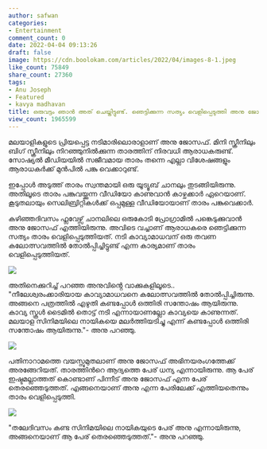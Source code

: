 ```yaml
---
author: safwan
categories:
- Entertainment
comment_count: 0
date: 2022-04-04 09:13:26
draft: false
image: https://cdn.boolokam.com/articles/2022/04/images-8-1.jpeg
like_count: 75849
share_count: 27360
tags:
- Anu Joseph
- Featured
- kavya madhavan
title: ഒരുവട്ടം ഞാൻ അത് ചെയ്തിട്ടുണ്ട്. ഞെട്ടിക്കുന്ന സത്യം വെളിപ്പെടുത്തി അനു ജോസഫ്.
view_count: 1965599
---
```


മലയാളികളുടെ പ്രിയപ്പെട്ട നടിമാരിലൊരാളാണ് അനു ജോസഫ്. മിനി സ്ക്രീനിലും ബിഗ് സ്ക്രീനിലും നിറഞ്ഞുനിൽക്കുന്ന താരത്തിന് നിരവധി ആരാധകരുണ്ട്. സോഷ്യൽ മീഡിയയിൽ സജീവമായ താരം തന്നെ എല്ലാ വിശേഷങ്ങളും ആരാധകർക്ക് മുൻപിൽ പങ്കു വെക്കാറുണ്ട്.

ഇപ്പോൾ അടുത്ത് താരം സ്വന്തമായി ഒരു യൂട്യൂബ് ചാനലും തുടങ്ങിയിരുന്നു. അതിലൂടെ താരം പങ്കുവയ്ക്കുന്ന വീഡിയോ കാണുവാൻ കാഴ്ചക്കാർ ഏറെയാണ്. കൂടുതലായും സെലിബ്രിറ്റികൾക്ക് ഒപ്പമുള്ള വീഡിയോയാണ് താരം പങ്കുവെക്കാർ.

  
കഴിഞ്ഞദിവസം ഫ്ലവേഴ്സ് ചാനലിലെ ഒരുകോടി പ്രോഗ്രാമിൽ പങ്കെടുക്കുവാൻ അനു ജോസഫ് എത്തിയിരുന്നു. അവിടെ വച്ചാണ് ആരാധകരെ ഞെട്ടിക്കുന്ന സത്യം താരം വെളിപ്പെടുത്തിയത്. നടി കാവ്യാമാധവന് ഒരു തവണ കലോത്സവത്തിൽ തോൽപ്പിച്ചിട്ടുണ്ട് എന്ന കാര്യമാണ് താരം വെളിപ്പെടുത്തിയത്.

![](https://cdn.boolokam.com/articles/2022/04/images-8-1.jpeg)

  
അതിനെക്കുറിച്ച് പറഞ്ഞ അനുവിൻ്റെ വാക്കുകളിലൂടെ..  
"നീലേശ്വരംക്കാരിയായ കാവ്യാമാധവനെ കലോത്സവത്തിൽ തോൽപ്പിച്ചിരുന്നു. അങ്ങനെ പത്രത്തിൽ എഴുതി കണ്ടപ്പോൾ ഒത്തിരി സന്തോഷം ആയിരുന്നു. കാവ്യ സ്കൂൾ ടൈമിൽ തൊട്ട് നടി എന്നായാണല്ലോ കാവ്യയെ കാണുന്നത്. മലയാള സിനിമയിലെ നായികയെ മലർത്തിയടിച്ചു എന്ന് കണ്ടപ്പോൾ ഒത്തിരി സന്തോഷം ആയിരുന്നു."- അനു പറഞ്ഞു.

![](https://cdn.boolokam.com/articles/2022/04/images-10-1.jpeg)

  
  
പതിനാറാമത്തെ വയസ്സുമുതലാണ് അനു ജോസഫ് അഭിനയരംഗത്തേക്ക് അരങ്ങേറിയത്. താരത്തിൻറെ ആദ്യത്തെ പേര് ധന്യ എന്നായിരുന്നു. ആ പേര് ഇഷ്ടമല്ലാത്തത് കൊണ്ടാണ് പിന്നീട് അനു ജോസഫ് എന്ന പേര് തെരഞ്ഞെടുത്തത്. എങ്ങനെയാണ് അനു എന്ന പേരിലേക്ക് എത്തിയതെന്നും താരം വെളിപ്പെടുത്തി.

![](https://cdn.boolokam.com/articles/2022/04/images-12-1.jpeg)

  
"തലേദിവസം കണ്ട സിനിമയിലെ നായികയുടെ പേര് അനു എന്നായിരുന്നു, അങ്ങനെയാണ് ആ പേര് തെരഞ്ഞെടുത്തത്."- അനു പറഞ്ഞു.